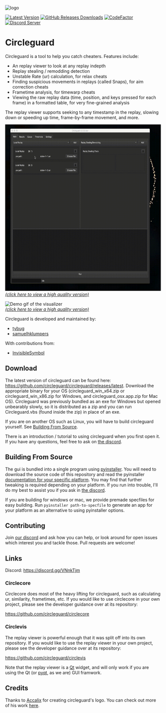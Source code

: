 
<img src="readme_resources/logo.png" alt="logo" width="200" height="200"/>

[![Latest Version](https://img.shields.io/github/release/circleguard/circleguard?label=Latest%20version)](https://github.com/circleguard/circleguard/releases/latest)
[![GitHub Releases Downloads](https://img.shields.io/github/downloads/circleguard/circleguard/total?label=Downloads)](https://github.com/circleguard/circleguard/releases/latest)
[![CodeFactor](https://www.codefactor.io/repository/github/circleguard/circleguard/badge)](https://www.codefactor.io/repository/github/circleguard/circleguard)
[![Discord Server](https://img.shields.io/discord/532476765860265984?label=Discord&logo=discord&logoColor=%23FFFFFF)](https://discord.gg/e84qxkQ)

# Circleguard

Circleguard is a tool to help you catch cheaters. Features include:

* An replay viewer to look at any replay indepth
* Replay stealing / remodding detection
* Unstable Rate (ur) calculation, for relax cheats
* Finding suspicious movements in replays (called Snaps), for aim correction cheats
* Frametime analysis, for timewarp cheats
* Viewing the raw replay data (time, position, and keys pressed for each frame) in a formatted table, for very fine-grained analysis

The replay viewer supports seeking to any timestamp in the replay, slowing down or speeding up time, frame-by-frame movement, and more.

<img src="readme_resources/demo.gif" alt="Demo gif of main gui" width="728" height="538"/><br/>
[*(click here to view a high quality version)*](https://streamable.com/0z0bw4)

<img src="readme_resources/visualizer_demo.gif" alt="Demo gif of the visualizer" width="728" height="538"/><br/>
[*(click here to view a high quality version)*](https://streamable.com/9bkq8z)

Circleguard is developed and maintained by:

* [tybug](https://github.com/tybug)
* [samuelhklumpers](https://github.com/samuelhklumpers)

With contributions from:

* [InvisibleSymbol](https://github.com/InvisibleSymbol)

## Download

The latest version of circleguard can be found here: <https://github.com/circleguard/circleguard/releases/latest>. Download the appropriate binary for your OS (circleguard_win_x64.zip or circleguard_win_x86.zip for Windows, and circleguard_osx.app.zip for Mac OS). Circleguard was previously bundled as an exe for Windows but opened unbearably slowly, so it is distributed as a zip and you can run Circleguard.vbs (found inside the zip) in place of an exe.

If you are on another OS such as Linux, you will have to build circleguard yourself. See [Building From Source](#building-from-source).

There is an introduction / tutorial to using circleguard when you first open it. If you have any questions, feel free to ask on [the discord](https://discord.gg/VNnkTjm).

## Building From Source

The gui is bundled into a single program using [pyinstaller](https://pyinstaller.readthedocs.io/en/stable/). You will need to download the source code of this repository and read the pyinstaller [documentation for your specific platform](https://pyinstaller.readthedocs.io/en/stable/requirements.html). You may find that further tweaking is required depending on your platform. If you run into trouble, I'll do my best to assist you if you ask in [the discord](https://discord.gg/VNnkTjm).

If you are building for windows or mac, we provide premade specfiles for easy building. Run `pyinstaller path-to-specfile` to generate an app for your platform as an alternative to using pyinstaller options.

## Contributing

Join [our discord](https://discord.gg/VNnkTjm) and ask how you can help, or look around for open issues which interest you and tackle those. Pull requests are welcome!

## Links

Discord: <https://discord.gg/VNnkTjm>

### Circlecore

Circlecore does most of the heavy lifting for circleguard, such as calculating ur, similarity, frametimes, etc. If you would like to use circlecore in your own project, please see the developer guidance over at its repository:

<https://github.com/circleguard/circlecore>

### Circlevis

The replay viewer is powerful enough that it was split off into its own repository. If you would like to use the replay viewer in your own project, please see the developer guidance over at its repository:

<https://github.com/circleguard/circlevis>

Note that the replay viewer is a [Qt](https://doc.qt.io/) widget, and will only work if you are using the Qt (or [pyqt](https://pypi.org/project/PyQt5/), as we are) GUI framwork.

## Credits

Thanks to [Accalix](https://twitter.com/Accalix_) for creating circleguard's logo. You can check out more of his work [here](https://accalix.art).
